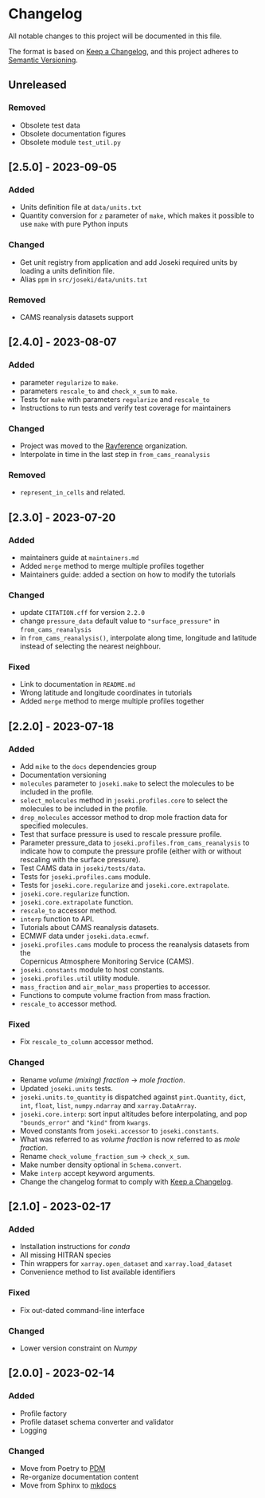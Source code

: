 # Changelog

All notable changes to this project will be documented in this file.

The format is based on [Keep a Changelog](https://keepachangelog.com/en/1.0.0/),
and this project adheres to [Semantic Versioning](https://semver.org/spec/v2.0.0.html).

## Unreleased

### Removed

* Obsolete test data
* Obsolete documentation figures
* Obsolete module `test_util.py`

## [2.5.0] - 2023-09-05

### Added

* Units definition file at `data/units.txt`
* Quantity conversion for `z` parameter of `make`, which makes it possible to
  use `make` with pure Python inputs

### Changed

* Get unit registry from application and add Joseki required units by loading 
  a units definition file.
* Alias `ppm` in `src/joseki/data/units.txt`

### Removed

* CAMS reanalysis datasets support
 
## [2.4.0] - 2023-08-07

### Added

* parameter `regularize` to `make`.
* parameters `rescale_to` and `check_x_sum` to `make`.
* Tests for `make` with parameters `regularize` and `rescale_to`
* Instructions to run tests and verify test coverage for maintainers

### Changed

* Project was moved to the [Rayference](https://github.com/rayference) organization.
* Interpolate in time in the last step in `from_cams_reanalysis`

### Removed

* `represent_in_cells` and related.

## [2.3.0] - 2023-07-20

### Added

* maintainers guide at `maintainers.md`
* Added `merge` method to merge multiple profiles together
* Maintainers guide: added a section on how to modify the tutorials 

### Changed

* update `CITATION.cff` for version `2.2.0`
* change `pressure_data` default value to `"surface_pressure"` in 
  `from_cams_reanalysis` 
* in `from_cams_reanalysis()`, interpolate along time, longitude and latitude 
  instead of selecting the nearest neighbour.

### Fixed

* Link to documentation in `README.md`
* Wrong latitude and longitude coordinates in tutorials 
* Added `merge` method to merge multiple profiles together

## [2.2.0] - 2023-07-18

### Added

* Add `mike` to the `docs` dependencies group
* Documentation versioning
* `molecules` parameter to `joseki.make` to select the molecules to be 
  included in the profile.
* `select_molecules` method in `joseki.profiles.core` to select the
  molecules to be included in the profile.
* `drop_molecules` accessor method to drop mole fraction data for specified 
  molecules.
* Test that surface pressure is used to rescale pressure profile.
* Parameter pressure_data to `joseki.profiles.from_cams_reanalysis` to 
  indicate how to compute the pressure profile (either with or without
  rescaling with the surface pressure).
* Test CAMS data in `joseki/tests/data`.
* Tests for `joseki.profiles.cams` module.
* Tests for `joseki.core.regularize` and `joseki.core.extrapolate`.
* `joseki.core.regularize` function.
* `joseki.core.extrapolate` function.
* `rescale_to` accessor method.
* `interp` function to API.
* Tutorials about CAMS reanalysis datasets.
* ECMWF data under `joseki.data.ecmwf`.
* `joseki.profiles.cams` module to process the reanalysis datasets from the  
  Copernicus Atmosphere Monitoring Service (CAMS).
* `joseki.constants` module to host constants.
* `joseki.profiles.util` utility module.
* `mass_fraction` and `air_molar_mass` properties to accessor.
* Functions to compute volume fraction from mass fraction.
* `rescale_to` accessor method.

### Fixed

* Fix `rescale_to_column` accessor method.

### Changed

* Rename *volume (mixing) fraction* -> *mole fraction*.
* Updated `joseki.units` tests.
* `joseki.units.to_quantity` is dispatched against `pint.Quantity`, `dict`, 
  `int`, `float`, `list`, `numpy.ndarray` and `xarray.DataArray`.
* `joseki.core.interp`: sort input altitudes before interpolating, and pop
  `"bounds_error"` and `"kind"` from `kwargs`.
* Moved constants from `joseki.accessor` to `joseki.constants`.
* What was referred to as *volume fraction* is now referred to as 
  *mole fraction*.
* Rename `check_volume_fraction_sum` -> `check_x_sum`.
* Make number density optional in `Schema.convert`.
* Make `interp` accept keyword arguments.
* Change the changelog format to comply with 
  [Keep a Changelog](https://keepachangelog.com/en/1.0.0/).

## [2.1.0] - 2023-02-17

### Added

* Installation instructions for *conda*
* All missing HITRAN species
* Thin wrappers for `xarray.open_dataset` and `xarray.load_dataset`
* Convenience method to list available identifiers

### Fixed

* Fix out-dated command-line interface

### Changed

* Lower version constraint on *Numpy*


## [2.0.0] - 2023-02-14

### Added

* Profile factory
* Profile dataset schema converter and validator
* Logging

### Changed

* Move from Poetry to [PDM](https://pdm.fming.dev/)
* Re-organize documentation content
* Move from Sphinx to [mkdocs](https://www.mkdocs.org/)



    